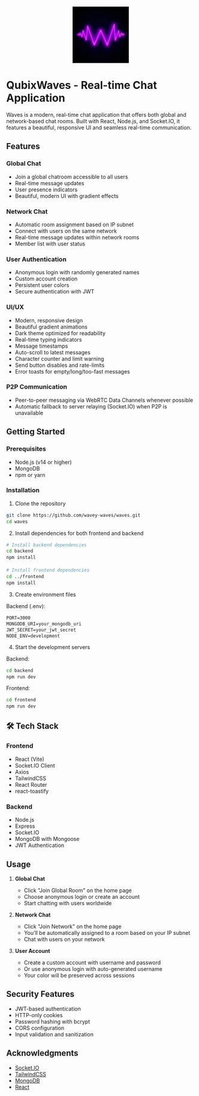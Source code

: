 <p align="center">
  <img src="frontend/src/assets/icon.png" alt="Project Logo" width="150"/>
</p>

# QubixWaves - Real-time Chat Application

Waves is a modern, real-time chat application that offers both global and network-based chat rooms. Built with React, Node.js, and Socket.IO, it features a beautiful, responsive UI and seamless real-time communication.

## Features

### Global Chat
- Join a global chatroom accessible to all users
- Real-time message updates
- User presence indicators
- Beautiful, modern UI with gradient effects

### Network Chat
- Automatic room assignment based on IP subnet
- Connect with users on the same network
- Real-time message updates within network rooms
- Member list with user status

### User Authentication
- Anonymous login with randomly generated names
- Custom account creation
- Persistent user colors
- Secure authentication with JWT

### UI/UX
- Modern, responsive design
- Beautiful gradient animations
- Dark theme optimized for readability
- Real-time typing indicators
- Message timestamps
- Auto-scroll to latest messages
- Character counter and limit warning
- Send button disables and rate-limits
- Error toasts for empty/long/too-fast messages

### P2P Communication
- Peer-to-peer messaging via WebRTC Data Channels whenever possible
- Automatic fallback to server relaying (Socket.IO) when P2P is unavailable

## Getting Started

### Prerequisites
- Node.js (v14 or higher)
- MongoDB
- npm or yarn

### Installation

1. Clone the repository
```bash
git clone https://github.com/wavey-waves/waves.git
cd waves
```

2. Install dependencies for both frontend and backend
```bash
# Install backend dependencies
cd backend
npm install

# Install frontend dependencies
cd ../frontend
npm install
```

3. Create environment files

Backend (.env):
```env
PORT=3000
MONGODB_URI=your_mongodb_uri
JWT_SECRET=your_jwt_secret
NODE_ENV=development
```

4. Start the development servers

Backend:
```bash
cd backend
npm run dev
```

Frontend:
```bash
cd frontend
npm run dev
```

## 🛠️ Tech Stack

### Frontend
- React (Vite)
- Socket.IO Client
- Axios
- TailwindCSS
- React Router
- react-toastify

### Backend
- Node.js
- Express
- Socket.IO
- MongoDB with Mongoose
- JWT Authentication

## Usage

1. **Global Chat**
   - Click "Join Global Room" on the home page
   - Choose anonymous login or create an account
   - Start chatting with users worldwide

2. **Network Chat**
   - Click "Join Network" on the home page
   - You'll be automatically assigned to a room based on your IP subnet
   - Chat with users on your network

3. **User Account**
   - Create a custom account with username and password
   - Or use anonymous login with auto-generated username
   - Your color will be preserved across sessions

## Security Features

- JWT-based authentication
- HTTP-only cookies
- Password hashing with bcrypt
- CORS configuration
- Input validation and sanitization


## Acknowledgments

- [Socket.IO](https://socket.io/)
- [TailwindCSS](https://tailwindcss.com/)
- [MongoDB](https://www.mongodb.com/)
- [React](https://reactjs.org/)
